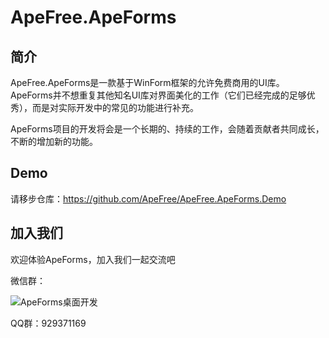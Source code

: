 # ApeFree.ApeForms

## 简介
ApeFree.ApeForms是一款基于WinForm框架的允许免费商用的UI库。ApeForms并不想重复其他知名UI库对界面美化的工作（它们已经完成的足够优秀），而是对实际开发中的常见的功能进行补充。

ApeForms项目的开发将会是一个长期的、持续的工作，会随着贡献者共同成长，不断的增加新的功能。

## Demo
请移步仓库：https://github.com/ApeFree/ApeFree.ApeForms.Demo

## 加入我们
欢迎体验ApeForms，加入我们一起交流吧

微信群：

![ApeForms桌面开发](https://user-images.githubusercontent.com/17898889/192319819-785df6f9-a570-4f54-a985-caca966db8a7.png)

QQ群：929371169
